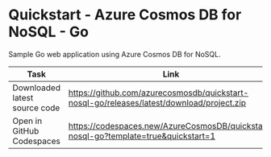 # Quickstart - Azure Cosmos DB for NoSQL - Go

Sample Go web application using Azure Cosmos DB for NoSQL.

| Task | Link |
| --- | --- |
| Downloaded latest source code | <https://github.com/azurecosmosdb/quickstart-nosql-go/releases/latest/download/project.zip> |
| Open in GitHub Codespaces | <https://codespaces.new/AzureCosmosDB/quickstart-nosql-go?template=true&quickstart=1> |
